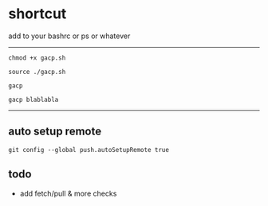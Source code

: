 # shortcut
add to your bashrc or ps or whatever

---

`chmod +x gacp.sh`

`source ./gacp.sh`

`gacp`

`gacp blablabla`

---

## auto setup remote

`git config --global push.autoSetupRemote true`


## todo

- add fetch/pull & more checks